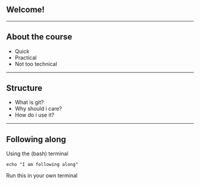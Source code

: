 
## Welcome!

---

## About the course

* Quick
* Practical
* Not too technical

---

## Structure

* What is git?
* Why should i care?
* How do i use it?

---

## Following along

Using the (bash) terminal

```
echo "I am following along"
```
<description>Run this in your own terminal</description>
